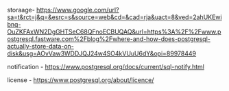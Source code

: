storaage- https://www.google.com/url?sa=t&rct=j&q=&esrc=s&source=web&cd=&cad=rja&uact=8&ved=2ahUKEwibnq-OuZKFAxWN2DgGHTSeC68QFnoECBUQAQ&url=https%3A%2F%2Fwww.postgresql.fastware.com%2Fblog%2Fwhere-and-how-does-postgresql-actually-store-data-on-disk&usg=AOvVaw3WDDJQJ24w4SO4kVUuU6dY&opi=89978449

notification  - https://www.postgresql.org/docs/current/sql-notify.html

license - https://www.postgresql.org/about/licence/

